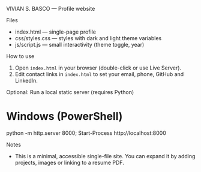 VIVIAN S. BASCO — Profile website

Files
- index.html — single-page profile
- css/styles.css — styles with dark and light theme variables
- js/script.js — small interactivity (theme toggle, year)

How to use
1. Open `index.html` in your browser (double-click or use Live Server).
2. Edit contact links in `index.html` to set your email, phone, GitHub and LinkedIn.

Optional: Run a local static server (requires Python)

# Windows (PowerShell)
python -m http.server 8000; Start-Process http://localhost:8000

Notes
- This is a minimal, accessible single-file site. You can expand it by adding projects, images or linking to a resume PDF.
